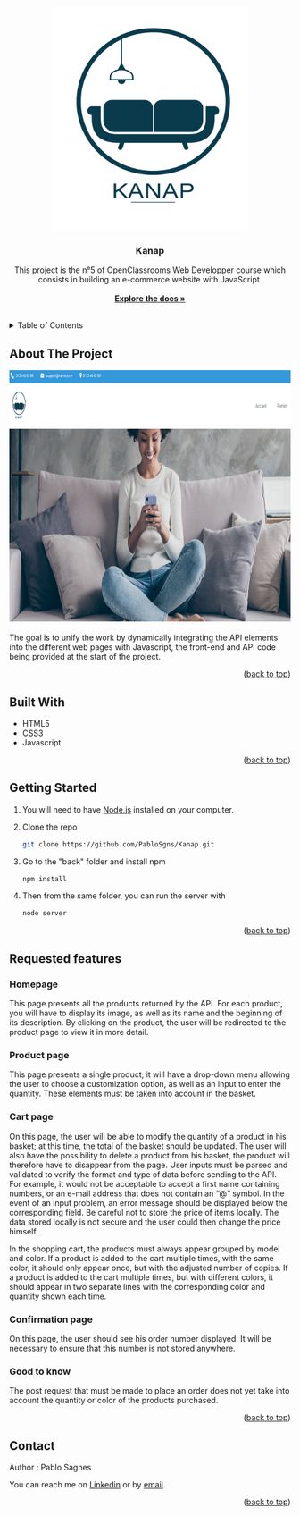 <!-- PROJECT LOGO -->
<br />
<div align="center">
  <a href="https://github.com/PabloSgns/Kanap">
    <img src="https://github.com/PabloSgns/Kanap/blob/main/front/images/logo.png" alt="Logo" width="350" height=400">
  </a>

<h3 align="center">Kanap</h3>

  <p align="center">
    This project is the n°5 of OpenClassrooms Web Developper course which consists in building an e-commerce website with JavaScript.
    <br />
    <br />
    <a href="https://github.com/PabloSgns/Kanap"><strong>Explore the docs »</strong></a>
    <br />
    <br />
  </p>
</div>



<!-- TABLE OF CONTENTS -->
<details>
  <summary>Table of Contents</summary>
  <ol>
    <li>
      <a href="#about-the-project">About The Project</a>
    </li>
    <li>
      <a href="#built-with">Built With</a>
    </li>
    </li>
    <li>
      <a href="#getting-started">Getting Started</a>
    </li>
    <li><a href="#requested-features">Requested features</a></li>
    <li><a href="#contact">Contact</a></li>
  </ol>
</details>



<!-- ABOUT THE PROJECT -->
## About The Project

<div align="center">
    <img src="https://github.com/PabloSgns/Kanap/blob/main/front/images/screenshot_readme.png" alt="Logo" width="900" height="450">
</div>

<br/>
The goal is to unify the work by dynamically integrating the API elements into the different web pages with Javascript, the front-end and API code being provided at the start of the project.

<p align="right">(<a href="#readme-top">back to top</a>)</p>



## Built With

* HTML5
* CSS3
* Javascript

<p align="right">(<a href="#readme-top">back to top</a>)</p>


<!-- GETTING STARTED -->
## Getting Started

1. You will need to have <a href="https://nodejs.org/en">Node.js</a> installed on your computer.

2. Clone the repo
   ```sh
   git clone https://github.com/PabloSgns/Kanap.git
   ```
   
3. Go to the "back" folder and install npm
    ```sh
    npm install
    ```
4. Then from the same folder, you can run the server with
    ```sh
    node server
    ```
    
<p align="right">(<a href="#readme-top">back to top</a>)</p>

<!-- FEATURES -->
## Requested features

### Homepage

This page presents all the products returned by the API. For each product, you will have to display its image, as well as its name and the beginning of its description. By clicking on the product, the user will be redirected to the product page to view it in more detail.

### Product page

This page presents a single product; it will have a drop-down menu allowing the user to choose a customization option, as well as an input to enter the quantity. These elements must be taken into account in the basket.

### Cart page

On this page, the user will be able to modify the quantity of a product in his basket; at this time, the total of the basket should be updated. The user will also have the possibility to delete a product from his basket, the product will therefore have to disappear from the page. User inputs must be parsed and validated to verify the format and type of data before sending to the API. For example, it would not be acceptable to accept a first name containing numbers, or an e-mail address that does not contain an “@” symbol. In the event of an input problem, an error message should be displayed below the corresponding field.
Be careful not to store the price of items locally. The data stored locally is not secure and the user could then change the price himself.

In the shopping cart, the products must always appear grouped by model and color. If a product is added to the cart multiple times, with the same color, it should only appear once, but with the adjusted number of copies. If a product is added to the cart multiple times, but with different colors, it should appear in two separate lines with the corresponding color and quantity shown each time.

### Confirmation page

On this page, the user should see his order number displayed. It will be necessary to ensure that this number is not stored anywhere.

### Good to know

The post request that must be made to place an order does not yet take into account the quantity or color of the products purchased.


<p align="right">(<a href="#readme-top">back to top</a>)</p>

<!-- CONTACT -->
## Contact

Author : Pablo Sagnes

You can reach me on <a href="https://www.linkedin.com/in/pablo-sagnes-8068a7143/">Linkedin</a> or by <a href="mailto:sagnes.pablo@gmail.com">email</a>.

<p align="right">(<a href="#readme-top">back to top</a>)</p>
